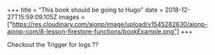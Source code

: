 +++
title = "This book should be going to Hugo"
date = 2018-12-27T15:59:09.105Z
images = ["https://res.cloudinary.com/ajonp/image/upload/v1545282630/ajonp-ajonp-com/8-lesson-firestore-functions/bookExample.png"]
+++

Checkout the Trigger for logs ??
